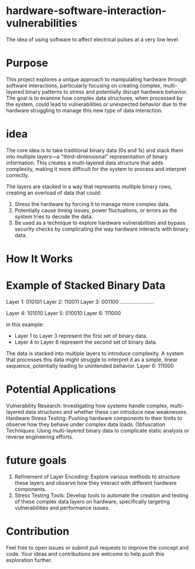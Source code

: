 # hardware-software-interaction-vulnerabilities
The idea of using software to affect electrical pulses at a very low level

# Purpose
This project explores a unique approach to manipulating hardware through software interactions, particularly focusing on creating complex, multi-layered binary patterns to stress and potentially disrupt hardware behavior. The goal is to examine how complex data structures, when processed by the system, could lead to vulnerabilities or unexpected behavior due to the hardware struggling to manage this new type of data interaction.

# idea
The core idea is to take traditional binary data (0s and 1s) and stack them into multiple layers—a "third-dimensional" representation of binary information. This creates a multi-layered data structure that adds complexity, making it more difficult for the system to process and interpret correctly.

The layers are stacked in a way that represents multiple binary rows, creating an overload of data that could:

1. Stress the hardware by forcing it to manage more complex data.
2. Potentially cause timing issues, power fluctuations, or errors as the system tries to decode the data.
3. Be used as a technique to explore hardware vulnerabilities and bypass security checks by complicating the way hardware interacts with binary data.

# How It Works
# Example of Stacked Binary Data

Layer 1:  010101
Layer 2:  110011
Layer 3:  001100
.......................

Layer 4:  101010
Layer 5:  010010
Layer 6:  111000

in this example:

* Layer 1 to Layer 3 represent the first set of binary data.
* Layer 4 to Layer 6 represent the second set of binary data.

The data is stacked into multiple layers to introduce complexity. A system that processes this data might struggle to interpret it as a simple, linear sequence, potentially leading to unintended behavior.
Layer 6:  111000

# Potential Applications
Vulnerability Research: Investigating how systems handle complex, multi-layered data structures and whether these can introduce new weaknesses.
Hardware Stress Testing: Pushing hardware components to their limits to observe how they behave under complex data loads.
Obfuscation Techniques: Using multi-layered binary data to complicate static analysis or reverse engineering efforts.

# future goals
1. Refinement of Layer Encoding: Explore various methods to structure these layers and observe how they interact with different hardware components.
2. Stress Testing Tools: Develop tools to automate the creation and testing of these complex data layers on hardware, specifically targeting vulnerabilities and 
   performance issues.

# Contribution
Feel free to open issues or submit pull requests to improve the concept and code. Your ideas and contributions are welcome to help push this exploration further.



